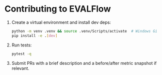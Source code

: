 # Contributing to EVALFlow

1. Create a virtual environment and install dev deps:
   ```bash
   python -m venv .venv && source .venv/Scripts/activate  # Windows Git Bash
   pip install -e .[dev]
   ```
2. Run tests:
   ```bash
   pytest -q
   ```
3. Submit PRs with a brief description and a before/after metric snapshot if relevant.
